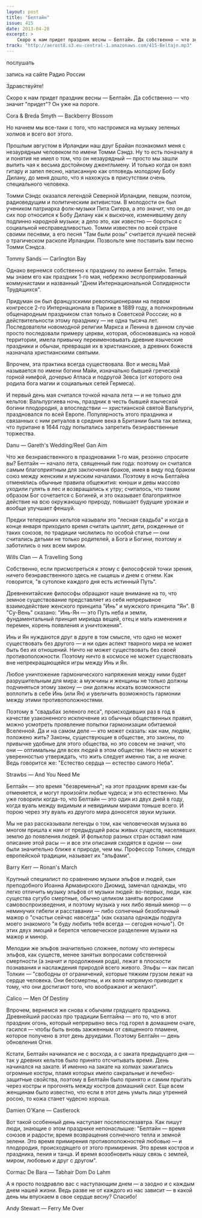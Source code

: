 ```yaml
---
layout: post
title: "Белтайн"
issue: 415
date: 2013-04-28
excerpt: >
    Скоро к нам придет праздник весны — Белтайн. Да собственно — что значит "придет"? Он уже на пороге.
track: "http://aerost8.s3.eu-central-1.amazonaws.com/415-Beltajn.mp3"
---
```


послушать

запись на сайте Радио России

Здравствуйте!

Скоро к нам придет праздник весны — Белтайн. Да собственно — что значит "придет"? Он уже на пороге.

Cora & Breda Smyth — Backberry Blossom

Но начнем мы все-таки с того, что настроимся на музыку зеленых холмов и всего вот этого.

Прошлым августом в Ирландии наш друг Брайан познакомил меня с незаурядным человеком по имени Томми Сэндз. Ну то есть поначалу я и понятия не имел о том, что он незаурядный — просто мы зашли выпить чая к весьма достойному джентльмену. И только когда он взял гитару и запел песню, написанную как отповедь молодому Бобу Дилану, до меня дошло, что я нахожусь в присутствии очень специального человека.

Томми Сэндс оказался легендой Северной Ирландии, певцом, поэтом, радиоведущим и политическим активистом. В молодости он был учеником патриарха фолк-музыки Пита Сигера, а это значит, что он до сих пор относится к Бобу Дилану как к выскочке, изменившему делу подлинно народной музыки; а дело это, как известно — бороться с социальной несправедливостью. Томми известен по всей стране своими песнями, а его песня "Там были розы" считается лучшей песней о трагическом расколе Ирландии. Позвольте мне поставить вам песню Томми Сэндса.

Tommy Sands — Carlington Bay

Однако вернемся собственно к празднику по имени Белтайн. Теперь мы знаем его как праздник 1-го мая, небрежно экспроприированный коммунистами и названный "Днем Интернациональной Солидарности Трудящихся".

Придуман он был французскими революционерами на первом конгрессе 2-го Интернационала в Париже в 1889 году, а полнокровным общенародным праздником стал только в Советской Росссии; но в действительности этому празднику — не одна тысяча лет. Последователи новомодной религии Маркса и Ленина в данном случае просто последовали примеру церкви, которая, обосновавшись на новой территории, имела привычку переименовывать древние языческие праздники и обычаи, превращая их в христианские, а древних божеств назначала христианскими святыми.

Впрочем, эта практика всегда существовала. Вот и месяц Май называется по имени богини Майи, изначально бывшей греческой горной нимфой, дочерью Атласа и подругой Зевса (от которого она родила бога магии и социальных сетей Гермеса).

И первый день мая считался точкой начала лета — и не только для кельтов: Вальпургиева ночь, праздник в честь бывшей языческой богини плодородия, а впоследствии — христианской святой Вальпурги, праздновался по всей Европе. Популярность этого праздника и связанных с ним ритуалов в средние века в Британии была так велика, что пуритане в 1644 году попытались запретить безнравственные торжества.

Danu — Gareth's Wedding/Reel Gan Aim

Что же безнравственного в праздновании 1-го мая, резонно спросите вы? Белтайн — начало лета, священный пик года: поэтому он считался самым благоприятным для заключения браков, имея в виду под браком союз между женским и мужским началами. Поэтому в ночь Белтайна отменялись обычные правила общежития: юноши и девы массово уходили гулять в лес и возвращались к утру; считалось, что таким образом Бог сочетается с Богиней, и это оказывает благоприятное действие на всю окружающую природу, повышает будущие урожаи и вообще улучшает феншуй.

Предки теперешних кельтов называли это "лесная свадьба" и когда в конце января приходило время считать цыплят, дети, рожденные от таких союзов, по традиции числились по особой статье — они считались детьми не только родителей, а Бога и Богини, поэтому и заботились о них всем миром.

Wills Clan — A Travelling Song

Собственно, если присмотреться к этому с философской точки зрения, ничего безнравственного здесь не сыщешь и днем с огнем. Как говорится, "в сутолоке каждого дня есть истинный Путь".

Древнекитайские философы обращают наше внимание на то, что земное существование представляет из себя непрерывное взаимодействие женского принципа "Инь" и мужского принципа "Ян". В "Су-Вень" сказано: "Инь-Ян — это Путь неба и земли, фундаментальный принцип мириада вещей, отец и мать изменения и перемен, корень появления и уничтожения".

Инь и Ян нуждаются друг в друге в том смысле, что одно не может существовать без другого — и ни один аспект тварного мира не может быть без их отношений. Ничто не может существовать без своей противоположности. Поэтому ничто в космосе не может существовать вне непрекращающейся игры между Инь и Ян.

Любое уничтожение гармонического напряжения между ними будет разрушительным для мира: а мужчины и женщины не только должны подчиняться этому закону — они должны искать возможности воплотить в себе Инь (или Ян) и увеличить возможность гармонии между этими противоположностями.

Поэтому в "свадьбах зеленого леса", происходивших раз в год в качестве узаконенного исключение из обычных общественных правил, можно усмотреть проявление попытки гармонизации обитаемой Вселенной. Да и на самом деле — кто может сказать: как нам, людям, положено жить? Законы, существующие в обществе, это законы, по привычке удобные для этого общества, но это совсем не значит, что они — оптимальны для всех людей в этом обществе. Никто не может с уверенностью утверждать, что жить следует именно так, а не иначе. Ведь говорится же: "Естество сердца — естество самого Неба".

Strawbs — And You Need Me

Белтайн — это время "безвременья"; на этот праздник время как-бы отменяется, и могут произойти любые чудеса; и это естественно. Мы уже говорили когда-то, что Белтайн — это один из двух дней в году, когда вуаль между видимым и невидимым мирами тоньше всего. И порою через эту вуаль из другого мира доносятся звуки музыки.

Мы не раз рассказывали легенды о том, как человеческая музыка во многом пришла к нам от предыдущей расы живых существ, населявших землю до появления людей. И фольклор разных стран оставил нам описание этой расы — и все эти описания сходятся в одном — они были значительно ближе к природе, чем мы. Профессор Толкин, следуя европейской традиции, называет их "эльфами".

Barry Kerr — Ronan's March

Крупный специалист по сравнению музыки эльфов и людей, сын преподобного Иоанна Армавирского Диомид, замечал однажды, что легко отличить музыку эльфов от музыки людей: во-первых, люди, как существа сугубо смертные, обычно целиком заняты вопросами самовоспроизведения, и поэтому музыка у них либо явный минор — о неминучих гибели и расставании — либо солнечный безоблачный мажор о "счастьи сейчас навсегда" (как сказала однажды подруга моего знакомого "я буду любить тебя всегда — сегодня ночью"). От этих двух эмоций и берется человеческое разделение музыки на мажор и минор.

Мелодии же эльфов значительно сложнее, потому что интересы эльфов, как существ, менее занятых вопросами собственной смертности (а значит и продолжения рода), лежат в плоскости познавания и наслаждения природой всего живого. Эльфы — как писал Толкин — "свободны от ограничений, которые тяжким грузом лежат на сердце человека. Они бессмертны, и их воля напрямую приводит к тому, что они достигают того, что воображают и желают".

Calico — Men Of Destiny

Впрочем, вернемся же снова к обычаям грядущего праздника. Древнейший рассказ про традиции Белтайна — это то, что в этот праздник огонь, который непрерывно весь год горел в домашнем очаге, гасился — чтобы быть вновь зажженным от священного пламени, которое получено в этот день друидами. Поэтому Белтайн — день обновления Огня.

Кстати, Белтайн начинался не с восхода, а с заката предыдущего дня — так у древних кельтов было принято отсчитывать время. День начинался на закате. И именно на закате на холмах зажигались огромные костры, пламя которых имело сакральные и лечебно-защитные свойства, поэтому в Белтайн было принято и самим прыгать через костры и прогонять между костров домашний скот. Еще всем женщинам было известно, что если в этот день умыть лицо утренней росою, то кожа станет чудесно хороша.

Damien O'Kane — Castlerock

Вот такой особенный день наступает послепослезавтра. Как пишут люди, знающие о этом празднике непонаслышке: "Белтайн — время союзов и радости; время возвращения солнечного тепла и земной зелени. Это время примирения противоположностей любовью — и плодородия, происходящего от этого примирения. Это время костров и праздника, пения и танца. И время возобновить нашу связь с землей, миром, любовью и друг с другом".

Cormac De Bara — Tabhair Dom Do Lahm

А я просто поздравлю вас с наступающим днем — а заодно и с каждым днем нашей жизни. Ведь разве не от каждого из нас зависит — в какой день мы впускаем в свое сердце весну? Спасибо!

Andy Stewart — Ferry Me Over
